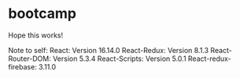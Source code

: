 # bootcamp

Hope this works!

Note to self: 
React: Version 16.14.0
React-Redux: Version 8.1.3
React-Router-DOM: Version 5.3.4
React-Scripts: Version 5.0.1
React-redux-firebase: 3.11.0
